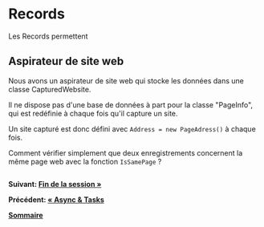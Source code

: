 # Records

Les Records permettent 

## Aspirateur de site web 

Nous avons un aspirateur de site web qui stocke les données dans une classe CapturedWebsite.

Il ne dispose pas d'une base de données à part pour la classe "PageInfo", qui est redéfinie à chaque fois qu'il capture un site.

Un site capturé est donc défini avec `Address = new PageAdress()` à chaque fois.

Comment vérifier simplement que deux enregistrements concernent la même page web avec la fonction `IsSamePage` ?


``` cs --region try-records --source-file ../src/Snippets/Records.cs --project ../src/Coding4FunWorkshop.csproj
```

**Suivant:  [Fin de la session &raquo;](./congrats.md)**

**Précédent: [&laquo; Async & Tasks](./async-tasks.md)**

**[Sommaire](../index.md)**